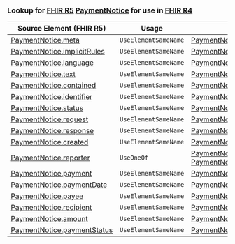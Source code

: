 ### Lookup for [FHIR R5](https://hl7.org/fhir/R5/) [PaymentNotice](https://hl7.org/fhir/R5/PaymentNotice.html) for use in [FHIR R4](https://hl7.org/fhir/R4/)

| Source Element (FHIR R5) | Usage | Target |
| -------------- | ----- | ------ |
| [PaymentNotice.meta](https://hl7.org/fhir/R5/PaymentNotice.html#resource) | `UseElementSameName` | [PaymentNotice.meta](https://hl7.org/fhir/R4/PaymentNotice.html#resource) |
| [PaymentNotice.implicitRules](https://hl7.org/fhir/R5/PaymentNotice.html#resource) | `UseElementSameName` | [PaymentNotice.implicitRules](https://hl7.org/fhir/R4/PaymentNotice.html#resource) |
| [PaymentNotice.language](https://hl7.org/fhir/R5/PaymentNotice.html#resource) | `UseElementSameName` | [PaymentNotice.language](https://hl7.org/fhir/R4/PaymentNotice.html#resource) |
| [PaymentNotice.text](https://hl7.org/fhir/R5/PaymentNotice.html#resource) | `UseElementSameName` | [PaymentNotice.text](https://hl7.org/fhir/R4/PaymentNotice.html#resource) |
| [PaymentNotice.contained](https://hl7.org/fhir/R5/PaymentNotice.html#resource) | `UseElementSameName` | [PaymentNotice.contained](https://hl7.org/fhir/R4/PaymentNotice.html#resource) |
| [PaymentNotice.identifier](https://hl7.org/fhir/R5/PaymentNotice.html#resource) | `UseElementSameName` | [PaymentNotice.identifier](https://hl7.org/fhir/R4/PaymentNotice.html#resource) |
| [PaymentNotice.status](https://hl7.org/fhir/R5/PaymentNotice.html#resource) | `UseElementSameName` | [PaymentNotice.status](https://hl7.org/fhir/R4/PaymentNotice.html#resource) |
| [PaymentNotice.request](https://hl7.org/fhir/R5/PaymentNotice.html#resource) | `UseElementSameName` | [PaymentNotice.request](https://hl7.org/fhir/R4/PaymentNotice.html#resource) |
| [PaymentNotice.response](https://hl7.org/fhir/R5/PaymentNotice.html#resource) | `UseElementSameName` | [PaymentNotice.response](https://hl7.org/fhir/R4/PaymentNotice.html#resource) |
| [PaymentNotice.created](https://hl7.org/fhir/R5/PaymentNotice.html#resource) | `UseElementSameName` | [PaymentNotice.created](https://hl7.org/fhir/R4/PaymentNotice.html#resource) |
| [PaymentNotice.reporter](https://hl7.org/fhir/R5/PaymentNotice.html#resource) | `UseOneOf` | [PaymentNotice.provider](https://hl7.org/fhir/R4/PaymentNotice.html#resource)<br />[PaymentNotice.provider](https://hl7.org/fhir/R4/PaymentNotice.html#resource) |
| [PaymentNotice.payment](https://hl7.org/fhir/R5/PaymentNotice.html#resource) | `UseElementSameName` | [PaymentNotice.payment](https://hl7.org/fhir/R4/PaymentNotice.html#resource) |
| [PaymentNotice.paymentDate](https://hl7.org/fhir/R5/PaymentNotice.html#resource) | `UseElementSameName` | [PaymentNotice.paymentDate](https://hl7.org/fhir/R4/PaymentNotice.html#resource) |
| [PaymentNotice.payee](https://hl7.org/fhir/R5/PaymentNotice.html#resource) | `UseElementSameName` | [PaymentNotice.payee](https://hl7.org/fhir/R4/PaymentNotice.html#resource) |
| [PaymentNotice.recipient](https://hl7.org/fhir/R5/PaymentNotice.html#resource) | `UseElementSameName` | [PaymentNotice.recipient](https://hl7.org/fhir/R4/PaymentNotice.html#resource) |
| [PaymentNotice.amount](https://hl7.org/fhir/R5/PaymentNotice.html#resource) | `UseElementSameName` | [PaymentNotice.amount](https://hl7.org/fhir/R4/PaymentNotice.html#resource) |
| [PaymentNotice.paymentStatus](https://hl7.org/fhir/R5/PaymentNotice.html#resource) | `UseElementSameName` | [PaymentNotice.paymentStatus](https://hl7.org/fhir/R4/PaymentNotice.html#resource) |
